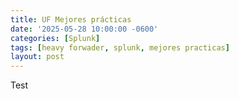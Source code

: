 ```yaml
---
title: UF Mejores prácticas
date: '2025-05-28 10:00:00 -0600'
categories: [Splunk]
tags: [heavy forwader, splunk, mejores practicas]
layout: post
---
```


Test